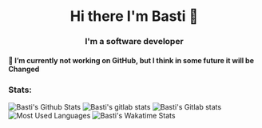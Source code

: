 <h1 align="center">Hi there I'm Basti 👋</h1>
<h3 align="center">I'm a software developer</h3>
<h4>🔭 I’m currently not working on GitHub, but I think in some future it will be Changed</h4>
<h3>Stats:</h3>

![Basti's Github Stats](https://github-readme-stats.vercel.app/api?username=longhornhdtv&count_private=true&show_icons=true&theme=aura)
![Basti's gitlab stats](https://gitlab-readme-stats-bastis-projects-86b00d8d.vercel.app/api?username=basti_coder&show_icons=true&theme=dark)
![Basti's Gitlab stats](https://gitlab-readme-stats-bastis-projects-86b00d8d.vercel.app/api?username=basti_coder&remote_username=basti_coder&remote_gitlab=git.ploonit.cloud&combine_remote_and_public=true&show_icons=true&theme=dark)
![Most Used Languages](https://github-readme-stats.vercel.app/api/top-langs/?username=longhornhdtv&count_private=true&show_icons=true&theme=aura)
![Basti's Wakatime Stats](https://github-readme-stats.vercel.app/api/wakatime?username=longhornhdtv&show_icons=true&theme=aura)

<!--
**LonghornHDTV/longhornhdtv** is a ✨ _special_ ✨ repository because its `README.md` (this file) appears on your GitHub profile.

Here are some ideas to get you started:

- 🔭 I’m currently working on ...
- 🌱 I’m currently learning ...
- 👯 I’m looking to collaborate on ...
- 🤔 I’m looking for help with ...
- 💬 Ask me about ...
- 📫 How to reach me: ...
- 😄 Pronouns: ...
- ⚡ Fun fact: ...
-->
